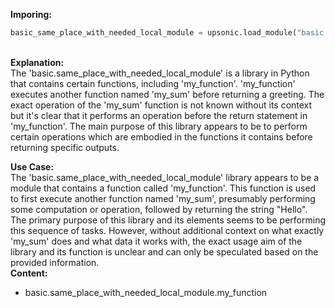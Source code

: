 <b class="custom_code_highlight_green">Imporing:</b><br>
```python
basic_same_place_with_needed_local_module = upsonic.load_module("basic.same_place_with_needed_local_module")
```
<br><b class="custom_code_highlight_green">Explanation:</b><br>The 'basic.same_place_with_needed_local_module' is a library in Python that contains certain functions, including 'my_function'. 'my_function' executes another function named 'my_sum' before returning a greeting. The exact operation of the 'my_sum' function is not known without its context but it's clear that it performs an operation before the return statement in 'my_function'. The main purpose of this library appears to be to perform certain operations which are embodied in the functions it contains before returning specific outputs.

<b class="custom_code_highlight_green">Use Case:</b><br>The 'basic.same_place_with_needed_local_module' library appears to be a module that contains a function called 'my_function'. This function is used to first execute another function named 'my_sum', presumably performing some computation or operation, followed by returning the string "Hello". The primary purpose of this library and its elements seems to be performing this sequence of tasks. However, without additional context on what exactly 'my_sum' does and what data it works with, the exact usage aim of the library and its function is unclear and can only be speculated based on the provided information.
<br><b class="custom_code_highlight_green">Content:</b><br>
  - basic.same_place_with_needed_local_module.my_function
